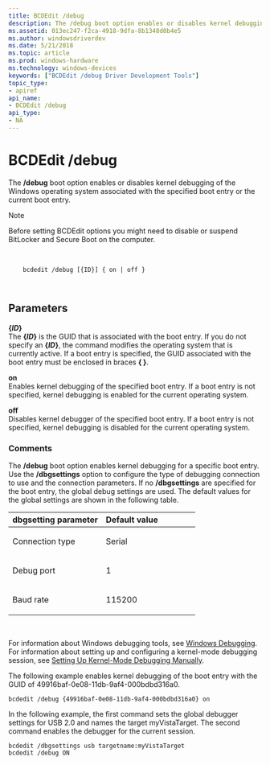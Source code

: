```yaml
---
title: BCDEdit /debug
description: The /debug boot option enables or disables kernel debugging of the Windows operating system associated with the specified boot entry or the current boot entry.
ms.assetid: 013ec247-f2ca-4918-9dfa-8b1348d0b4e5
ms.author: windowsdriverdev
ms.date: 5/21/2018
ms.topic: article
ms.prod: windows-hardware
ms.technology: windows-devices
keywords: ["BCDEdit /debug Driver Development Tools"]
topic_type:
- apiref
api_name:
- BCDEdit /debug
api_type:
- NA
---
```


# BCDEdit /debug


The **/debug** boot option enables or disables kernel debugging of the Windows operating system associated with the specified boot entry or the current boot entry.

> [!NOTE]
> Before setting BCDEdit options you might need to disable or suspend BitLocker and Secure Boot on the computer.

 

``` syntax
    bcdedit /debug [{ID}] { on | off } 

   
```

Parameters
----------

<a href="" id="--------id-------"></a> **{***ID***}**   
The **{***ID***}** is the GUID that is associated with the boot entry. If you do not specify an **{***ID***}**, the command modifies the operating system that is currently active. If a boot entry is specified, the GUID associated with the boot entry must be enclosed in braces **{ }**.

<a href="" id="-------on------"></a> **on**   
Enables kernel debugging of the specified boot entry. If a boot entry is not specified, kernel debugging is enabled for the current operating system.

<a href="" id="-------off------"></a> **off**   
Disables kernel debugger of the specified boot entry. If a boot entry is not specified, kernel debugging is disabled for the current operating system.

### Comments

The **/debug** boot option enables kernel debugging for a specific boot entry. Use the **/dbgsettings** option to configure the type of debugging connection to use and the connection parameters. If no **/dbgsettings** are specified for the boot entry, the global debug settings are used. The default values for the global settings are shown in the following table.

<table>
<colgroup>
<col width="50%" />
<col width="50%" />
</colgroup>
<thead>
<tr class="header">
<th align="left">dbgsetting parameter</th>
<th align="left">Default value</th>
</tr>
</thead>
<tbody>
<tr class="odd">
<td align="left"><p>Connection type</p></td>
<td align="left"><p>Serial</p></td>
</tr>
<tr class="even">
<td align="left"><p>Debug port</p></td>
<td align="left"><p>1</p></td>
</tr>
<tr class="odd">
<td align="left"><p>Baud rate</p></td>
<td align="left"><p>115200</p></td>
</tr>
</tbody>
</table>

 

For information about Windows debugging tools, see [Windows Debugging](https://msdn.microsoft.com/library/windows/hardware/ff551063). For information about setting up and configuring a kernel-mode debugging session, see [Setting Up Kernel-Mode Debugging Manually](https://msdn.microsoft.com/library/windows/hardware/hh439378).

The following example enables kernel debugging of the boot entry with the GUID of 49916baf-0e08-11db-9af4-000bdbd316a0.

```
bcdedit /debug {49916baf-0e08-11db-9af4-000bdbd316a0} on 
```

In the following example, the first command sets the global debugger settings for USB 2.0 and names the target myVistaTarget. The second command enables the debugger for the current session.

```
bcdedit /dbgsettings usb targetname:myVistaTarget 
bcdedit /debug ON 
```

 

 





